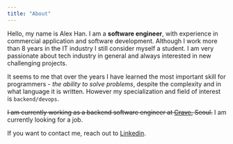 ```yaml
---
title: "About"
---
```


Hello, my name is Alex Han. I am a **software engineer**, with experience in commercial application and software development. Although I work more than 8 years in the IT industry I still consider myself a student. I am very passionate about tech industry in general and always interested in new challenging projects.

It seems to me that over the years I have learned the most important skill for programmers - _the ability to solve problems_, despite the complexity and in what language it is written. However my specialization and field of interest is `backend/devops`.

~~I am currently working as a backend software engineer at [Crave](https://craveup.com), Seoul.~~
I am currently looking for a job.

If you want to contact me, reach out to [Linkedin](https://www.linkedin.com/in/lxhandev).

